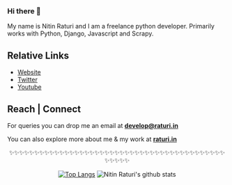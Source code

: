 <!--
**nitinraturi/nitinraturi** is a ✨ _special_ ✨ repository because its `README.md` (this file) appears on your GitHub profile.
-->

### Hi there 👋
My name is Nitin Raturi and I am a freelance python developer. Primarily works with Python, Django, Javascript and Scrapy.

## Relative Links
- [Website](https://raturi.in)
- [Twitter](https://twitter.com/raturinitin)
- [Youtube](https://www.youtube.com/channel/UCgo0xUFN4r2fh3judtntwPg)

## Reach | Connect
For queries you can drop me an email at **develop@raturi.in**

You can also explore more about me & my work at **[raturi.in](https://raturi.in)**

<div align="center">

✨✨✨✨✨✨✨✨✨✨✨✨✨✨✨✨✨✨✨✨✨✨✨✨✨✨✨✨✨✨✨✨✨✨✨✨✨✨✨✨✨✨✨✨✨✨✨✨

[![Top Langs](https://github-readme-stats.vercel.app/api/top-langs/?username=nitinraturi&layout=compact)](https://github.com/nitinraturi/github-readme-stats)
![Nitin Raturi's github stats](https://github-readme-stats.vercel.app/api/?username=nitinraturi&show_icons=true&title_color=1F75C8&icon_color=2AA410&text_color=043667&bg_color=ffffff) 


</div>
